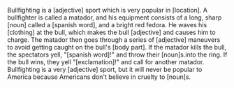 Bullfighting is a [adjective] sport which is very popular in
[location]. A bullfighter is called a matador, and his
equipment consists of a long, sharp [noun] called
a [spanish word], and a bright red fedora. He
waves his [clothing] at the bull, which makes the bull
[adjective] and causes him to charge. The matador then goes
through a series of [adjective] maneuvers to avoid getting
caught on the bull's [body part]. If the matador kills the
bull, the spectators yell, "[spanish word]!" and throw
their [noun]s.into the ring. If the bull wins, they yell
"[exclamation]!" and call for another matador. Bullfighting
is a very [adjective] sport, but it will never be popular to America
because Americans don't believe in cruelty to [noun]s.
